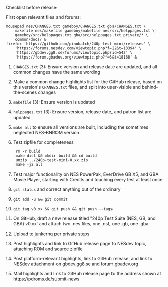 Checklist before release

First open relevant files and forums:

    mousepad nes/CHANGES.txt gameboy/CHANGES.txt gba/CHANGES.txt \
        makefile nes/makefile gameboy/makefile nes/src/helppages.txt \
        gameboy/src/helppages.txt gba/src/helppages.txt private/* \
        common/docs/ &
    firefox 'https://github.com/pinobatch/240p-test-mini/releases' \
        'https://forums.nesdev.com/viewtopic.php?f=22&t=13394' \
        'https://gbdev.gg8.se/forums/viewtopic.php?id=542' \
        'https://forum.gbadev.org/viewtopic.php?f=6&t=18168' &

1. `CHANGES.txt` (3): Ensure version and release date are updated,
   and all common changes have the same wording
2. Make a common change highlights list for the GitHub release,
   based on this version's `CHANGES.txt` files, and split into
   user-visible and behind-the-scenes changes
3. `makefile` (3): Ensure version is updated
4. `helppages.txt` (3): Ensure version, release date, and patron list
   are updated
5. `make all` to ensure all versions are built, including the
   sometimes neglected NES-BNROM version
6. Test zipfile for completeness

        rm -r build
        make dist && mkdir build && cd build
        unzip ../240p-test-mini-0.xx.zip
        make -j2 all

7. Test major functionality on NES PowerPak, EverDrive GB X5, and
   GBA Movie Player, starting with Credits and touching every test
   at least once
8. `git status` and correct anything out of the ordinary
9. `git add -u && git commit`
10. `git tag v0.xx && git push && git push --tags`
11. On GitHub, draft a new release titled
    "240p Test Suite (NES, GB, and GBA) v0.xx`
    and attach two .nes files, one .nsf, one .gb, one .gba
12. Upload to junkerhq per private steps
13. Post highlights and link to GitHub release page to NESdev topic,
    attaching ROM and source zipfile
14. Post platform-relevant highlights, link to GitHub release, and
    link to NESdev attachment on gbdev.gg8.se and forum.gbadev.org
15. Mail highlights and link to GitHub release page to the
    address shown at <https://pdroms.de/submit-news>

